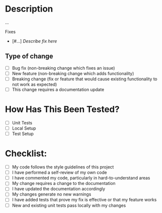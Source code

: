 # Description

<!--- Please include a summary of the change and which issue is fixed. Please also include relevant motivation and context. List any dependencies that are required for this change. -->

…

Fixes
- [#…] _Describe fix here_

## Type of change

<!--- Please check appropriate optionwhich is relevant. -->
- [ ] Bug fix (non-breaking change which fixes an issue)
- [ ] New feature (non-breaking change which adds functionality)
- [ ] Breaking change (fix or feature that would cause existing functionality to not work as expected)
- [ ] This change requires a documentation update

# How Has This Been Tested?

<!--- Please describe the tests that you ran to verify your changes. Provide instructions so it can be reproduced. Please also list any relevant details for your test configuration -->
- [ ] Unit Tests
- [ ] Local Setup
- [ ] Test Setup

# Checklist:

<!--- Go over all the following points, and put an `x` in all the boxes that apply. -->
- [ ] My code follows the style guidelines of this project
- [ ] I have performed a self-review of my own code
- [ ] I have commented my code, particularly in hard-to-understand areas
- [ ] My change requires a change to the documentation
- [ ] I have updated the documentation accordingly
- [ ] My changes generate no new warnings
- [ ] I have added tests that prove my fix is effective or that my feature works
- [ ] New and existing unit tests pass locally with my changes